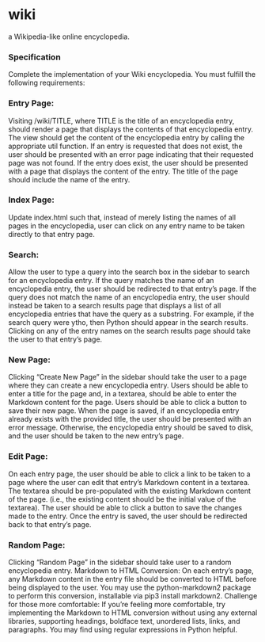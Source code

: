 # wiki
 
a Wikipedia-like online encyclopedia.

### Specification

Complete the implementation of your Wiki encyclopedia. You must fulfill the following requirements:

  ### Entry Page: 
  Visiting /wiki/TITLE, where TITLE is the title of an encyclopedia entry, should render a page that displays the contents of that encyclopedia entry.
  The view should get the content of the encyclopedia entry by calling the appropriate util function.
  If an entry is requested that does not exist, the user should be presented with an error page indicating that their requested page was not found.
  If the entry does exist, the user should be presented with a page that displays the content of the entry. The title of the page should include the name of the entry.
        
  ### Index Page: 
  Update index.html such that, instead of merely listing the names of all pages in the encyclopedia, user can click on any entry name to be taken directly to that entry page.
    
    
  ### Search: 
  Allow the user to type a query into the search box in the sidebar to search for an encyclopedia entry.
  If the query matches the name of an encyclopedia entry, the user should be redirected to that entry’s page.
  If the query does not match the name of an encyclopedia entry, the user should instead be taken to a search results page that displays a list of all encyclopedia entries that have the query as a substring. For example, if the search query were ytho, then Python should appear in the search results.
  Clicking on any of the entry names on the search results page should take the user to that entry’s page.
        
        
  ### New Page: 
  Clicking “Create New Page” in the sidebar should take the user to a page where they can create a new encyclopedia entry.
  Users should be able to enter a title for the page and, in a textarea, should be able to enter the Markdown content for the page.
  Users should be able to click a button to save their new page.
  When the page is saved, if an encyclopedia entry already exists with the provided title, the user should be presented with an error message.
  Otherwise, the encyclopedia entry should be saved to disk, and the user should be taken to the new entry’s page.
        
        
  ### Edit Page: 
  On each entry page, the user should be able to click a link to be taken to a page where the user can edit that entry’s Markdown content in a textarea.
  The textarea should be pre-populated with the existing Markdown content of the page. (i.e., the existing content should be the initial value of the textarea).
  The user should be able to click a button to save the changes made to the entry.
  Once the entry is saved, the user should be redirected back to that entry’s page.
        
        
  ### Random Page: 
  Clicking “Random Page” in the sidebar should take user to a random encyclopedia entry.
  Markdown to HTML Conversion: On each entry’s page, any Markdown content in the entry file should be converted to HTML before being displayed to the user. You may use the python-markdown2 package to perform this conversion, installable via pip3 install markdown2.
  Challenge for those more comfortable: If you’re feeling more comfortable, try implementing the Markdown to HTML conversion without using any external libraries, supporting headings, boldface text, unordered lists, links, and paragraphs. You may find using regular expressions in Python helpful.
